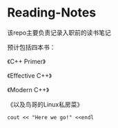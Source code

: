 # Reading-Notes
该repo主要负责记录入职前的读书笔记

预计包括四本书：

《C++ Primer》

《Effective C++》

《Modern C++》

《以及鸟哥的Linux私房菜》

```cout << "Here we go!" <<endl```

